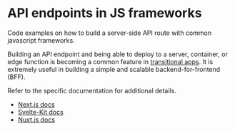 # API endpoints in JS frameworks

Code examples on how to build a server-side API route with common javascript frameworks.

Building an API endpoint and being able to deploy to a server, container, or edge function is becoming a common feature in [transitional apps](transitional.app). It is extremely useful in building a simple and scalable backend-for-frontend (BFF).

Refer to the specific documentation for additional details.

 - [Next.js docs](https://nextjs.org/docs/api-routes/introduction)
 - [Svelte-Kit docs](https://kit.svelte.dev/docs/routing#server)
 - [Nuxt.js docs](https://nuxtjs.org/docs/configuration-glossary/configuration-servermiddleware#custom-api-endpoint)